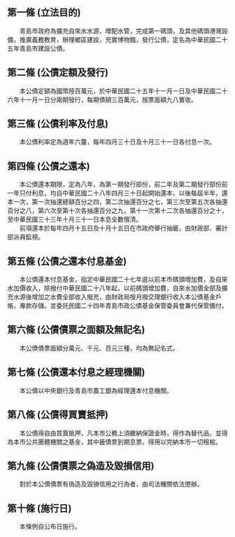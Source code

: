 第一條 (立法目的)
-----------------
　　青島市政府為擴充自來水水源，增配水管，完成第一碼頭，及其他碼頭港灣設備，推廣義務教育，辦理鄉區建設，充實博物館，發行公債，定名為中華民國二十五年青島市建設公債。  


第二條 (公債定額及發行)
-----------------------
　　本公債定額為國幣陸百萬元，於中華民國二十五年十一月一日及中華民國二十六年十一月一日分兩期發行，每期債額三百萬元，按票面額九八實收。  


第三條 (公債利率及付息)
-----------------------
　　本公債利率定為週年六釐，每年四月三十日及十月三十一日各付息一次。  


第四條 (公債之還本)
-------------------
　　本公債還本期限，定為八年，為第一期發行部份，前二年及第二期發行部份前一年只付利息，均自中華民國二十八年四月三十日起開始還本，以後每屆半年，還本一次，第一次抽還總額百分之四，第二次抽還百分之七，第三次至第五次各抽還百分之八，第六次至第十次各抽還百分之九，第十一次第十二次各抽還百分之十，至中華民國三十三年十月三十一日本息全數償清。  
　　前項還本於每年四月十五日及十月十五日在市政府舉行抽籤，由財政部、審計部派員監視。  


第五條 (公債之還本付息基金)
---------------------------
　　本公債還本付息基金，指定中華民國二十七年底以前本市碼頭增加費，及自來水加價收入，除撥付中華民國二十八年起，以前碼頭增加費，自來水加價全部及擴充水源後增加之水費全部收入撥充，由財政局按月撥交理銀行收入本公債基金戶帳，專款存儲，並委託民國二十四年青島市政公債基金保管委員會兼代保管備付。  


第六條 (公債債票之面額及無記名)
-------------------------------
　　本公債債票面額分萬元、千元、百元三種，均為無記名式。  


第七條 (公債還本付息之經理機關)
-------------------------------
　　本公債以中央銀行及青島市農工銀為經理還本付息機關。  


第八條 (公債得買賣抵押)
-----------------------
　　本公債得自由買賣抵押，凡本市公務上須繳納保證金時，得作為替代品，並得為本市公共團體機關之基金，其中籤債票到期息票，得用以完納本市一切租稅。  


第九條 (公債債票之偽造及毀損信用)
---------------------------------
　　對於本公債債票有偽造及毀損信用之行為者，由司法機關依法懲辦。  


第十條 (施行日)
---------------
　　本條例自公布日施行。
